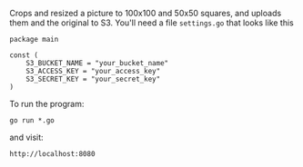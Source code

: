 Crops and resized a picture to 100x100 and 50x50 squares, and uploads them and the original to S3.
You'll need a file `settings.go` that looks like this

```
package main

const (
	S3_BUCKET_NAME = "your_bucket_name"
    S3_ACCESS_KEY = "your_access_key"
    S3_SECRET_KEY = "your_secret_key"
)
```

To run the program:

```go run *.go```

and visit:

```http://localhost:8080```

